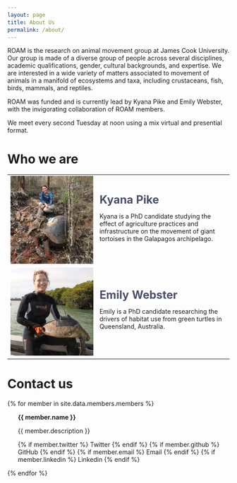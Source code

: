 ```yaml
---
layout: page
title: About Us
permalink: /about/
---
```


ROAM is the research on animal movement group at James Cook University. Our group is made of a diverse group of people across several disciplines, academic qualifications, gender, cultural backgrounds, and expertise. We are interested in a wide variety of matters associated to movement of animals in a manifold of ecosystems and taxa, including crustaceans, fish, birds, mammals, and reptiles.

ROAM was funded and is currently lead by Kyana Pike and Emily Webster, with the invigorating collaboration of ROAM members.

We meet every second Tuesday at noon using a mix virtual and presential format.


<h1>Who we are</h1>
<table border="0">
  <tr>
    <td width="200"> <img src="../images/people/kp.png"  alt="Kyana Pike" width = "200" height = "200" ></td>
    <td width="300">
        <b style="color:#4a4e69;font-size:25px;">Kyana Pike</b>
        <p>Kyana is a PhD candidate studying the effect of agriculture practices and infrastructure on the movement of giant tortoises in the Galapagos archipelago.</p>
    </td>
   </tr> 
   <tr>
      <td width="200"><img src="../images/people/ew.jpg" alt="Emily Webster" width = "200" height = "200"></td>
      <td width="300">
        <b style="color:#4a4e69;font-size:25px;">Emily Webster</b>
        <p>Emily is a PhD candidate researching the drivers of habitat use from green turtles in Queensland, Australia.</p>
      </td>
  </tr>
</table>


<div class="container">
<div class="row">
<h1>Contact us</h1>

{% for member in site.data.members.members %}

<ul class="social-icons" style="list-style: none;">
    <li>
        <b>{{ member.name }}</b>
        <p>{{ member.description }}</p>
    </li>
    {% if member.twitter %}
    <a style="text-decoration:none" href="https://twitter.com/{{ member.twitter }}" rel="nofollow noopener noreferrer">
        <i class="fab fa-fw fa-twitter-square" aria-hidden="true"></i><span class="label">Twitter</span>
    </a>
    {% endif %}
    {% if member.github %}
    <a style="text-decoration:none" href="https://github.com/{{ member.github }}" rel="nofollow noopener noreferrer">
        <i class="fab fa-fw fa-github" aria-hidden="true"></i>
        <span class="label">GitHub</span>
    </a>
    {% endif %}
    {% if member.email %}
    <a style="text-decoration:none" href="mailto:{{ member.email }}" rel="nofollow noopener noreferrer">
        <i class="fa fa-envelope" aria-hidden="true"></i>
        <span class="label">Email</span>
    </a>
    {% endif %}
    {% if member.linkedin %}
    <a style="text-decoration:none" href="{{ member.linkedin }}" rel="nofollow noopener noreferrer">
        <i class="fab fa-fw fa-linkedin-in" aria-hidden="true"></i>
        <span class="label">Linkedin</span>
    </a>
    {% endif %}<br>
</ul>
{% endfor %}

</div>
</div>
